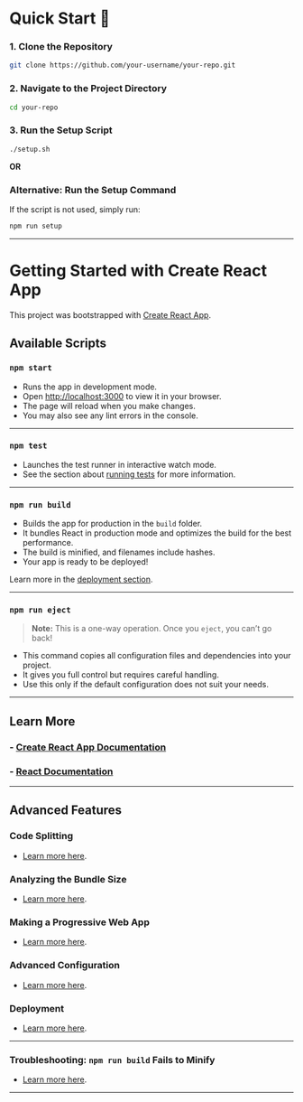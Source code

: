 # Quick Start 🚀

### **1. Clone the Repository**
```bash
git clone https://github.com/your-username/your-repo.git
```

### **2. Navigate to the Project Directory**
```bash
cd your-repo
```

### **3. Run the Setup Script**
```bash
./setup.sh
```
**OR**

### **Alternative: Run the Setup Command**
If the script is not used, simply run:
```bash
npm run setup
```

---

# Getting Started with Create React App

This project was bootstrapped with [Create React App](https://github.com/facebook/create-react-app).

## Available Scripts

### **`npm start`**
- Runs the app in development mode.  
- Open [http://localhost:3000](http://localhost:3000) to view it in your browser.  
- The page will reload when you make changes.  
- You may also see any lint errors in the console.

---

### **`npm test`**
- Launches the test runner in interactive watch mode.  
- See the section about [running tests](https://facebook.github.io/create-react-app/docs/running-tests) for more information.

---

### **`npm run build`**
- Builds the app for production in the `build` folder.  
- It bundles React in production mode and optimizes the build for the best performance.  
- The build is minified, and filenames include hashes.  
- Your app is ready to be deployed!  

Learn more in the [deployment section](https://facebook.github.io/create-react-app/docs/deployment).

---

### **`npm run eject`**
> **Note:** This is a one-way operation. Once you `eject`, you can’t go back!  

- This command copies all configuration files and dependencies into your project.  
- It gives you full control but requires careful handling.  
- Use this only if the default configuration does not suit your needs.

---

## Learn More

### - [Create React App Documentation](https://facebook.github.io/create-react-app/docs/getting-started)  
### - [React Documentation](https://reactjs.org/)

---

## Advanced Features

### **Code Splitting**
- [Learn more here](https://facebook.github.io/create-react-app/docs/code-splitting).

### **Analyzing the Bundle Size**
- [Learn more here](https://facebook.github.io/create-react-app/docs/analyzing-the-bundle-size).

### **Making a Progressive Web App**
- [Learn more here](https://facebook.github.io/create-react-app/docs/making-a-progressive-web-app).

### **Advanced Configuration**
- [Learn more here](https://facebook.github.io/create-react-app/docs/advanced-configuration).

### **Deployment**
- [Learn more here](https://facebook.github.io/create-react-app/docs/deployment).

---

### Troubleshooting: `npm run build` Fails to Minify
- [Learn more here](https://facebook.github.io/create-react-app/docs/troubleshooting#npm-run-build-fails-to-minify).

---

